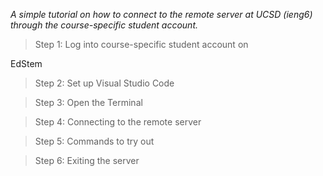 
*A simple tutorial on how to connect to the remote server at UCSD (ieng6) through the course-specific student account.*

> Step 1: Log into course-specific student account on 

EdStem
> Step 2: Set up Visual Studio Code

> Step 3: Open the Terminal

> Step 4: Connecting to the remote server

> Step 5: Commands to try out

> Step 6: Exiting the server
